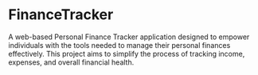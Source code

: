# FinanceTracker
A  web-based Personal Finance Tracker application designed to empower individuals with the tools needed to manage their personal finances effectively. This project aims to simplify the process of tracking income, expenses, and overall financial health.
